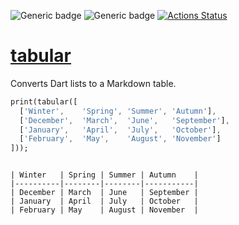 ![Generic badge](https://img.shields.io/badge/status-draft-red.svg)
![Generic badge](https://img.shields.io/badge/tested_on-VM_|_JS-blue.svg)
[![Actions Status](https://github.com/rtmigo/tabular/workflows/unittest/badge.svg?branch=master)](https://github.com/rtmigo/tabular/actions)

# [tabular](https://github.com/rtmigo/tabular)

Converts Dart lists to a Markdown table.

``` dart
print(tabular([
  ['Winter',    'Spring', 'Summer', 'Autumn'],
  ['December',  'March',  'June',   'September'],
  ['January',   'April',  'July',   'October'],
  ['February',  'May',    'August', 'November']
]));
```
```

| Winter   | Spring | Summer | Autumn    |
|----------|--------|--------|-----------|
| December | March  | June   | September |
| January  | April  | July   | October   |
| February | May    | August | November  |
```
